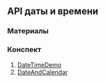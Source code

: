 ## API даты и времени

### Материалы

### Конспект

1. [DateTimeDemo](DateTimeDemo.java)
1. [DateAndCalendar](DateAndCalendar.java)